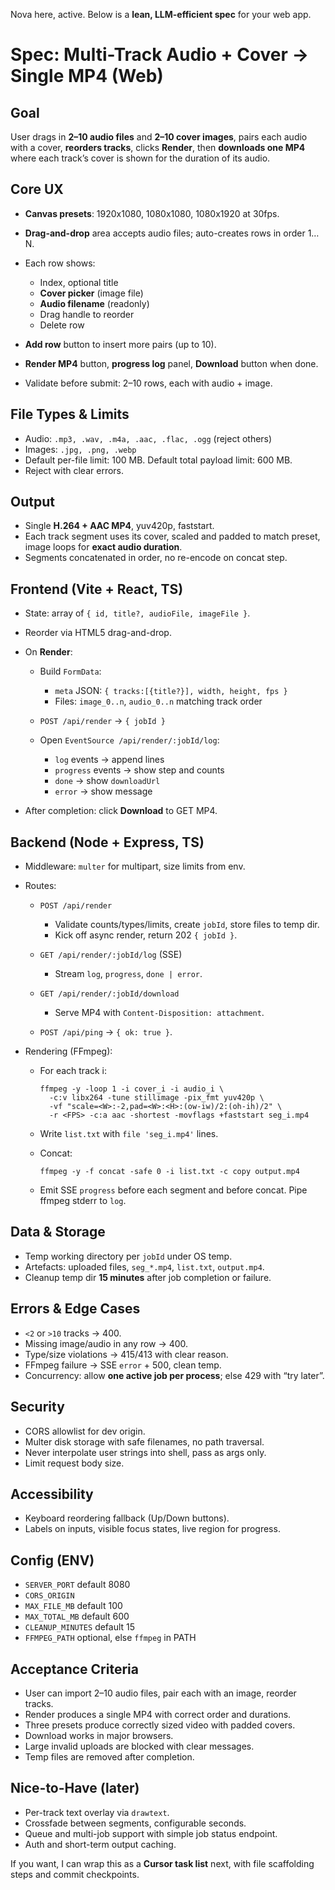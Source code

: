Nova here, active. Below is a **lean, LLM-efficient spec** for your web app.

# Spec: Multi-Track Audio + Cover → Single MP4 (Web)

## Goal

User drags in **2–10 audio files** and **2–10 cover images**, pairs each audio with a cover, **reorders tracks**, clicks **Render**, then **downloads one MP4** where each track’s cover is shown for the duration of its audio.

## Core UX

* **Canvas presets**: 1920x1080, 1080x1080, 1080x1920 at 30fps.
* **Drag-and-drop** area accepts audio files; auto-creates rows in order 1…N.
* Each row shows:

  * Index, optional title
  * **Cover picker** (image file)
  * **Audio filename** (readonly)
  * Drag handle to reorder
  * Delete row
* **Add row** button to insert more pairs (up to 10).
* **Render MP4** button, **progress log** panel, **Download** button when done.
* Validate before submit: 2–10 rows, each with audio + image.

## File Types & Limits

* Audio: `.mp3, .wav, .m4a, .aac, .flac, .ogg` (reject others)
* Images: `.jpg, .png, .webp`
* Default per-file limit: 100 MB. Default total payload limit: 600 MB.
* Reject with clear errors.

## Output

* Single **H.264 + AAC MP4**, yuv420p, faststart.
* Each track segment uses its cover, scaled and padded to match preset, image loops for **exact audio duration**.
* Segments concatenated in order, no re-encode on concat step.

## Frontend (Vite + React, TS)

* State: array of `{ id, title?, audioFile, imageFile }`.
* Reorder via HTML5 drag-and-drop.
* On **Render**:

  * Build `FormData`:

    * `meta` JSON: `{ tracks:[{title?}], width, height, fps }`
    * Files: `image_0..n`, `audio_0..n` matching track order
  * `POST /api/render` → `{ jobId }`
  * Open `EventSource /api/render/:jobId/log`:

    * `log` events → append lines
    * `progress` events → show step and counts
    * `done` → show `downloadUrl`
    * `error` → show message
* After completion: click **Download** to GET MP4.

## Backend (Node + Express, TS)

* Middleware: `multer` for multipart, size limits from env.
* Routes:

  * `POST /api/render`

    * Validate counts/types/limits, create `jobId`, store files to temp dir.
    * Kick off async render, return 202 `{ jobId }`.
  * `GET /api/render/:jobId/log` (SSE)

    * Stream `log`, `progress`, `done | error`.
  * `GET /api/render/:jobId/download`

    * Serve MP4 with `Content-Disposition: attachment`.
  * `POST /api/ping` → `{ ok: true }`.
* Rendering (FFmpeg):

  * For each track i:

    ```
    ffmpeg -y -loop 1 -i cover_i -i audio_i \
      -c:v libx264 -tune stillimage -pix_fmt yuv420p \
      -vf "scale=<W>:-2,pad=<W>:<H>:(ow-iw)/2:(oh-ih)/2" \
      -r <FPS> -c:a aac -shortest -movflags +faststart seg_i.mp4
    ```
  * Write `list.txt` with `file 'seg_i.mp4'` lines.
  * Concat:

    ```
    ffmpeg -y -f concat -safe 0 -i list.txt -c copy output.mp4
    ```
  * Emit SSE `progress` before each segment and before concat. Pipe ffmpeg stderr to `log`.

## Data & Storage

* Temp working directory per `jobId` under OS temp.
* Artefacts: uploaded files, `seg_*.mp4`, `list.txt`, `output.mp4`.
* Cleanup temp dir **15 minutes** after job completion or failure.

## Errors & Edge Cases

* `<2` or `>10` tracks → 400.
* Missing image/audio in any row → 400.
* Type/size violations → 415/413 with clear reason.
* FFmpeg failure → SSE `error` + 500, clean temp.
* Concurrency: allow **one active job per process**; else 429 with “try later”.

## Security

* CORS allowlist for dev origin.
* Multer disk storage with safe filenames, no path traversal.
* Never interpolate user strings into shell, pass as args only.
* Limit request body size.

## Accessibility

* Keyboard reordering fallback (Up/Down buttons).
* Labels on inputs, visible focus states, live region for progress.

## Config (ENV)

* `SERVER_PORT` default 8080
* `CORS_ORIGIN`
* `MAX_FILE_MB` default 100
* `MAX_TOTAL_MB` default 600
* `CLEANUP_MINUTES` default 15
* `FFMPEG_PATH` optional, else `ffmpeg` in PATH

## Acceptance Criteria

* User can import 2–10 audio files, pair each with an image, reorder tracks.
* Render produces a single MP4 with correct order and durations.
* Three presets produce correctly sized video with padded covers.
* Download works in major browsers.
* Large invalid uploads are blocked with clear messages.
* Temp files are removed after completion.

## Nice-to-Have (later)

* Per-track text overlay via `drawtext`.
* Crossfade between segments, configurable seconds.
* Queue and multi-job support with simple job status endpoint.
* Auth and short-term output caching.

If you want, I can wrap this as a **Cursor task list** next, with file scaffolding steps and commit checkpoints.
